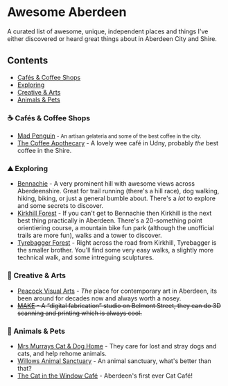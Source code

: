 # Awesome Aberdeen

A curated list of awesome, unique, independent places and things I've either discovered or heard great things about in Aberdeen City and Shire. 

## Contents
* [Cafés & Coffee Shops](#️-cafés--coffee-shops)
* [Exploring](#-exploring)
* [Creative & Arts](#-creative--arts)
* [Animals & Pets](#-animals--pets)

### ☕️ Cafés & Coffee Shops

* [Mad Penguin](https://www.facebook.com/madpenguingelato/) <small>- An artisan gelateria and some of the best coffee in the city.</small>
* [The Coffee Apothecary](http://www.thecoffeeapothecary.co.uk/) - A lovely wee café in Udny, probably *the* best coffee in the Shire.

### ⛰ Exploring

* [Bennachie](http://scotland.forestry.gov.uk/visit/bennachie-centre) - A very prominent hill with awesome views across Aberdeenshire. Great for trail running (there's a hill race), dog walking, hiking, biking, or just a general bumble about. There's a *lot* to explore and some secrets to discover.
* [Kirkhill Forest](http://scotland.forestry.gov.uk/visit/kirkhill) - If you can't get to Bennachie then Kirkhill is the next best thing practically in Aberdeen. There's a 20-something point orientiering course, a mountain bike fun park (although the unofficial trails are more fun), walks and a tower to discover.
* [Tyrebagger Forest](http://scotland.forestry.gov.uk/visit/tyrebagger) - Right across the road from Kirkhill, Tyrebagger is the smaller brother. You'll find some very easy walks, a slightly more technical walk, and some intreguing sculptures. 

### 🎨 Creative & Arts

* [Peacock Visual Arts](http://www.peacockvisualarts.com/) - *The* place for contemporary art in Aberdeen, its been around for decades now and always worth a nosey.
* ~~[MAKE](http://www.make-aberdeen.com/) - A “digital fabrication” studio on Belmont Street, they can do 3D scanning and printing which is always cool.~~

### 🐶 Animals & Pets

* [Mrs Murrays Cat & Dog Home](http://www.mrsmurrays.co.uk/) - They care for lost and stray dogs and cats, and help rehome animals.
* [Willows Animal Sanctuary](http://www.willowsanimals.com/) - An animal sanctuary, what's better than that?
* [The Cat in the Window Café](http://www.thecatinthewindowcafe.com/) - Aberdeen's first ever Cat Café!
